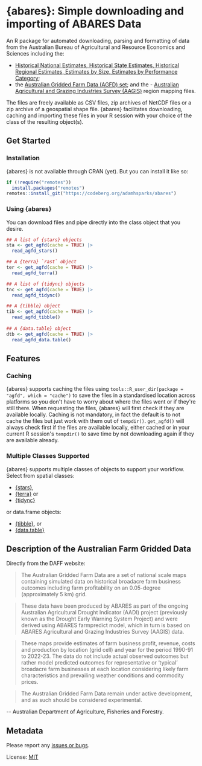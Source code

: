 # {abares}: Simple downloading and importing of ABARES Data

An R package for automated downloading, parsing and formatting of data from the Australian Bureau of Agricultural and Resource Economics and Sciences including the:

- [Historical National Estimates, Historical State Estimates, Historical Regional Estimates,
Estimates by Size, Estimates by Performance Category](https://www.agriculture.gov.au/abares/data/farm-data-portal#data-download);
- the [Australian Gridded Farm Data (AGFD) set](https://www.agriculture.gov.au/abares/research-topics/surveys/farm-survey-data/australian-gridded-farm-data); and the - [Australian Agricultural and Grazing Industries Survey (AAGIS)](https://www.agriculture.gov.au/abares/research-topics/surveys/farm-survey-data) region mapping files.

The files are freely available as CSV files, zip archives of NetCDF files or a zip archive of a geospatial shape file.
{abares} facilitates downloading, caching and importing these files in your R session with your choice of the class of the resulting object(s).

## Get Started

### Installation

{abares} is not available through CRAN (yet).
But you can install it like so:

```r
if (!require("remotes"))
  install.packages("remotes")
remotes::install_git("https://codeberg.org/adamhsparks/abares")
```

### Using {abares}

You can download files and pipe directly into the class object that you desire.

```r
## A list of {stars} objects
sta <- get_agfd(cache = TRUE) |>
  read_agfd_stars()

## A {terra} `rast` object
ter <- get_agfd(cache = TRUE) |>
  read_agfd_terra()

## A list of {tidync} objects
tnc <- get_agfd(cache = TRUE) |>
  read_agfd_tidync()

## A {tibble} object
tib <- get_agfd(cache = TRUE) |>
  read_agfd_tibble()
  
## A {data.table} object
dtb <- get_agfd(cache = TRUE) |>
  read_agfd_data.table()
```

## Features

### Caching

{abares} supports caching the files using `tools::R_user_dir(package = "agfd", which = "cache")` to save the files in a standardised location across platforms so you don't have to worry about where the files went or if they're still there.
When requesting the files, {abares} will first check if they are available locally.
Caching is not mandatory, in fact the default is to not cache the files but just work with them out of `tempdir()`.
`get_agfd()` will always check first if the files are available locally, either cached or in your current R session's `tempdir()` to save time by not downloading again if they are available already.

### Multiple Classes Supported

{abares} supports multiple classes of objects to support your workflow.
Select from spatial classes:

- [{stars}](https://CRAN.R-project.org/package=stars),
- [{terra}](https://CRAN.R-project.org/package=terra) or
- [{tidync}](https://CRAN.R-project.org/package=tidync)

or data.frame objects:

- [{tibble}](https://CRAN.R-project.org/package=tibble), or
- [{data.table}](https://CRAN.R-project.org/package=data.table)

## Description of the Australian Farm Gridded Data

Directly from the DAFF website:

>The Australian Gridded Farm Data are a set of national scale maps containing simulated data on historical broadacre farm business outcomes including farm profitability on an 0.05-degree (approximately 5 km) grid.

>These data have been produced by ABARES as part of the ongoing Australian Agricultural Drought Indicator (AADI) project (previously known as the Drought Early Warning System Project) and were derived using ABARES farmpredict model, which in turn is based on ABARES Agricultural and Grazing Industries Survey (AAGIS) data.

>These maps provide estimates of farm business profit, revenue, costs and production by location (grid cell) and year for the period 1990-91 to 2022-23. The data do not include actual observed outcomes but rather model predicted outcomes for representative or ‘typical’ broadacre farm businesses at each location considering likely farm characteristics and prevailing weather conditions and commodity prices.

>The Australian Gridded Farm Data remain under active development, and as such should be considered experimental.

-- Australian Department of Agriculture, Fisheries and Forestry.

## Metadata

Please report any [issues or bugs](https://codeberg.org/adamhsparks/agfd/issues).

License: [MIT](LICENSE.md)
